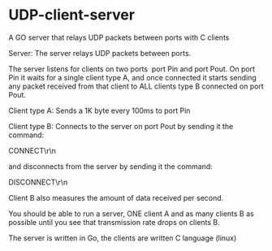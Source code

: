 # UDP-client-server
A GO server that relays UDP packets between ports with C clients


Server:
The server relays UDP packets between ports.

The server listens for clients on two ports ­ port Pin and port Pout. On port Pin it waits for a single client type A, and once connected it starts sending any packet received from that client to ALL clients type B connected on port Pout.

Client type A:
Sends a 1K byte every 100ms to port Pin

Client type B:
Connects to the server on port Pout by sending it the command:

CONNECT\r\n

and disconnects from the server by sending it the command:

DISCONNECT\r\n

Client B also measures the amount of data received per second.

You should be able to run a server, ONE client A and as many clients B as possible until you see that transmission rate drops on clients B.

The server is written in Go, the clients are written C language (linux)
